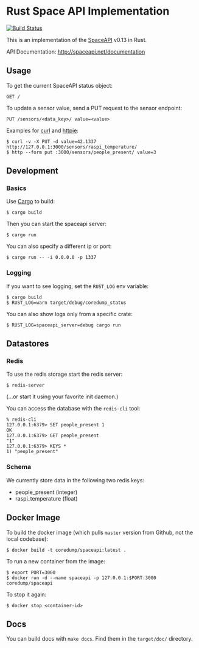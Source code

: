 # Rust Space API Implementation

[![Build Status](https://travis-ci.org/coredump-ch/spaceapi.svg?branch=rust)](https://travis-ci.org/coredump-ch/spaceapi)

This is an implementation of the [SpaceAPI](http://spaceapi.net/) v0.13 in Rust.

API Documentation: http://spaceapi.net/documentation


## Usage

To get the current SpaceAPI status object:

    GET /

To update a sensor value, send a PUT request to the sensor endpoint:

    PUT /sensors/<data_key>/ value=<value>

Examples for [curl](http://curl.haxx.se/) and [httpie](https://github.zoe3m/):

    $ curl -v -X PUT -d value=42.1337 http://127.0.0.1:3000/sensors/raspi_temperature/
    $ http --form put :3000/sensors/people_present/ value=3


## Development

### Basics

Use [Cargo](https://crates.io/) to build:

    $ cargo build

Then you can start the spaceapi server:

    $ cargo run

You can also specify a different ip or port:

    $ cargo run -- -i 0.0.0.0 -p 1337

### Logging

If you want to see logging, set the `RUST_LOG` env variable:

    $ cargo build
    $ RUST_LOG=warn target/debug/coredump_status

You can also show logs only from a specific crate:

    $ RUST_LOG=spaceapi_server=debug cargo run


## Datastores

### Redis

To use the redis storage start the redis server:

    $ redis-server

(...or start it using your favorite init daemon.)

You can access the database with the `redis-cli` tool:

    % redis-cli
    127.0.0.1:6379> SET people_present 1
    OK
    127.0.0.1:6379> GET people_present
    "1"
    127.0.0.1:6379> KEYS *
    1) "people_present"

### Schema

We currently store data in the following two redis keys:

- people_present (integer)
- raspi_temperature (float)


## Docker Image

To build the docker image (which pulls `master` version from Github, not the
local codebase):

    $ docker build -t coredump/spaceapi:latest .

To run a new container from the image:

    $ export PORT=3000
    $ docker run -d --name spaceapi -p 127.0.0.1:$PORT:3000 coredump/spaceapi

To stop it again:

    $ docker stop <container-id>


## Docs

You can build docs with `make docs`. Find them in the `target/doc/` directory.
